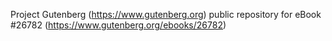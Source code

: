 Project Gutenberg (https://www.gutenberg.org) public repository for eBook #26782 (https://www.gutenberg.org/ebooks/26782)
